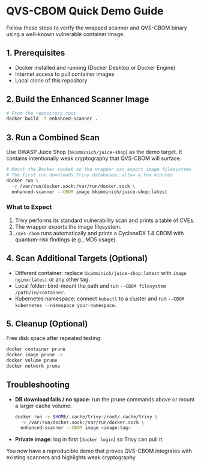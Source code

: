 # QVS-CBOM Quick Demo Guide

Follow these steps to verify the wrapped scanner and QVS-CBOM binary using a well-known vulnerable container image.

## 1. Prerequisites
- Docker installed and running (Docker Desktop or Docker Engine)
- Internet access to pull container images
- Local clone of this repository

## 2. Build the Enhanced Scanner Image
```bash
# From the repository root
docker build -t enhanced-scanner .
```

## 3. Run a Combined Scan
Use OWASP Juice Shop (`bkimminich/juice-shop`) as the demo target. It contains intentionally weak cryptography that QVS-CBOM will surface.

```bash
# Mount the Docker socket so the wrapper can export image filesystems
# The first run downloads Trivy databases; allow a few minutes
docker run \
  -v /var/run/docker.sock:/var/run/docker.sock \
  enhanced-scanner --CBOM image bkimminich/juice-shop:latest
```

### What to Expect
1. Trivy performs its standard vulnerability scan and prints a table of CVEs.
2. The wrapper exports the image filesystem.
3. `/qvs-cbom` runs automatically and prints a CycloneDX 1.4 CBOM with quantum-risk findings (e.g., MD5 usage).

## 4. Scan Additional Targets (Optional)
- Different container: replace `bkimminich/juice-shop:latest` with `image nginx:latest` or any other tag.
- Local folder: bind-mount the path and run `--CBOM filesystem /path/in/container`.
- Kubernetes namespace: connect `kubectl` to a cluster and run `--CBOM kubernetes --namespace your-namespace`.

## 5. Cleanup (Optional)
Free disk space after repeated testing:
```bash
docker container prune
docker image prune -a
docker volume prune
docker network prune
```

## Troubleshooting
- **DB download fails / no space**: run the prune commands above or mount a larger cache volume:
  ```bash
  docker run -v $HOME/.cache/trivy:/root/.cache/trivy \
    -v /var/run/docker.sock:/var/run/docker.sock \
    enhanced-scanner --CBOM image <image:tag>
  ```
- **Private image**: log in first (`docker login`) so Trivy can pull it.

You now have a reproducible demo that proves QVS-CBOM integrates with existing scanners and highlights weak cryptography.
